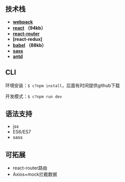 ## 技术栈
- **[webpack](#webpack)**
- **[react](#react) （94kb）**
- **[react-router](#react-router)**
- **[react-redux]**
- **[babel](#babel) （88kb）**
- **[sass](#sass)**
- **[antd](#antd)**


## CLI
环境安装：`$ c?npm install`，后面有时间提供github下载

开发模式：`$ c?npm run dev `

## 语法支持
- jsx
- ES6/ES7
- sass

## 可拓展
- react-router路由
- Axios+mock拦截数据